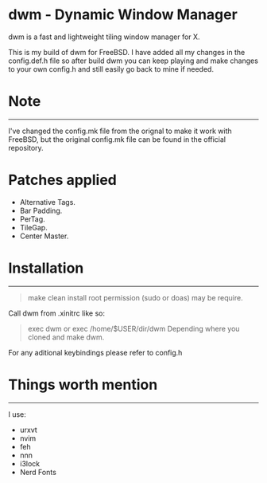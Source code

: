 # dwm - Dynamic Window Manager

dwm is a fast and lightweight tiling window manager for X.

This is my build of dwm for FreeBSD. I have added all my changes in the config.def.h file so after build dwm you can keep playing and make changes to your own config.h and still easily go back to mine if needed.

# Note
---------
I've changed the config.mk file from the orignal to make it work with FreeBSD, but the original config.mk file can be found in the official repository.

# Patches applied
- Alternative Tags.
- Bar Padding.
- PerTag.
- TileGap.
- Center Master.

# Installation
--------------------
> make clean install
root permission (sudo or doas) may be require.

Call dwm from .xinitrc like so: 
> exec dwm
	or
> exec /home/$USER/dir/dwm
Depending where you cloned and make dwm.

For any aditional keybindings please refer to config.h

# Things worth mention
--------------
I use:
- urxvt
- nvim
- feh
- nnn
- i3lock
- Nerd Fonts

